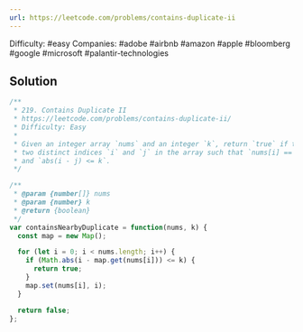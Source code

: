 ```yaml
---
url: https://leetcode.com/problems/contains-duplicate-ii
---
```


Difficulty: #easy
Companies: #adobe #airbnb #amazon #apple #bloomberg #google #microsoft #palantir-technologies

## Solution

```javascript
/**
 * 219. Contains Duplicate II
 * https://leetcode.com/problems/contains-duplicate-ii/
 * Difficulty: Easy
 *
 * Given an integer array `nums` and an integer `k`, return `true` if there are
 * two distinct indices `i` and `j` in the array such that `nums[i] == nums[j]`
 * and `abs(i - j) <= k`.
 */

/**
 * @param {number[]} nums
 * @param {number} k
 * @return {boolean}
 */
var containsNearbyDuplicate = function(nums, k) {
  const map = new Map();

  for (let i = 0; i < nums.length; i++) {
    if (Math.abs(i - map.get(nums[i])) <= k) {
      return true;
    }
    map.set(nums[i], i);
  }

  return false;
};

```
